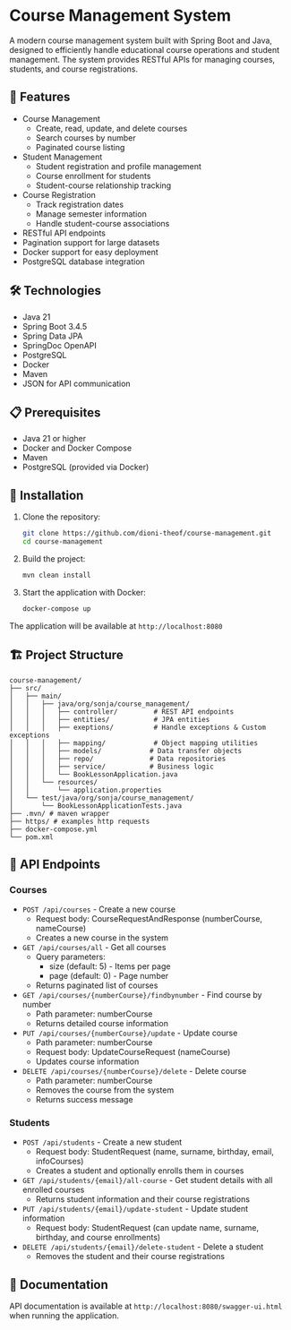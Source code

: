 # Course Management System

A modern course management system built with Spring Boot and Java, 
designed to efficiently handle educational course operations and student management. 
The system provides RESTful APIs for managing courses, students, and course registrations.

## 🚀 Features

- Course Management
    - Create, read, update, and delete courses
    - Search courses by number
    - Paginated course listing
- Student Management
    - Student registration and profile management
    - Course enrollment for students
    - Student-course relationship tracking
- Course Registration
    - Track registration dates
    - Manage semester information
    - Handle student-course associations
- RESTful API endpoints
- Pagination support for large datasets
- Docker support for easy deployment
- PostgreSQL database integration

## 🛠️ Technologies

- Java 21
- Spring Boot 3.4.5
- Spring Data JPA
- SpringDoc OpenAPI
- PostgreSQL
- Docker
- Maven
- JSON for API communication

## 📋 Prerequisites

- Java 21 or higher
- Docker and Docker Compose
- Maven
- PostgreSQL (provided via Docker)

## 🔧 Installation

1. Clone the repository:
   ```bash
   git clone https://github.com/dioni-theof/course-management.git
   cd course-management
   ```

2. Build the project:
   ```bash
   mvn clean install
   ```

3. Start the application with Docker:
   ```bash
   docker-compose up
   ```

The application will be available at `http://localhost:8080`

## 🏗️ Project Structure

```
course-management/
├── src/
│   ├── main/
│   │   ├── java/org/sonja/course_management/
│   │   │   ├── controller/         # REST API endpoints
│   │   │   ├── entities/           # JPA entities
│   │   │   ├── exeptions/          # Handle exceptions & Custom exceptions
│   │   │   ├── mapping/            # Object mapping utilities
│   │   │   ├── models/            # Data transfer objects
│   │   │   ├── repo/              # Data repositories
│   │   │   ├── service/           # Business logic
│   │   │   └── BookLessonApplication.java
│   │   └── resources/
│   │       └── application.properties
│   └── test/java/org/sonja/course_management/
│       └── BookLessonApplicationTests.java
├── .mvn/ # maven wrapper
├── https/ # examples http requests
├── docker-compose.yml
└── pom.xml
```

## 🚀 API Endpoints

### Courses
- `POST /api/courses` - Create a new course
    - Request body: CourseRequestAndResponse (numberCourse, nameCourse)
    - Creates a new course in the system
- `GET /api/courses/all` - Get all courses
    - Query parameters:
        - size (default: 5) - Items per page
        - page (default: 0) - Page number
    - Returns paginated list of courses
- `GET /api/courses/{numberCourse}/findbynumber` - Find course by number
    - Path parameter: numberCourse
    - Returns detailed course information
- `PUT /api/courses/{numberCourse}/update` - Update course
    - Path parameter: numberCourse
    - Request body: UpdateCourseRequest (nameCourse)
    - Updates course information
- `DELETE /api/courses/{numberCourse}/delete` - Delete course
    - Path parameter: numberCourse
    - Removes the course from the system
    - Returns success message

### Students
- `POST /api/students` - Create a new student
    - Request body: StudentRequest (name, surname, birthday, email, infoCourses)
    - Creates a student and optionally enrolls them in courses
- `GET /api/students/{email}/all-course` - Get student details with all enrolled courses
    - Returns student information and their course registrations
- `PUT /api/students/{email}/update-student` - Update student information
    - Request body: StudentRequest (can update name, surname, birthday, and course enrollments)
- `DELETE /api/students/{email}/delete-student` - Delete a student
    - Removes the student and their course registrations


## 📝 Documentation

API documentation is available at `http://localhost:8080/swagger-ui.html` when running the application.
